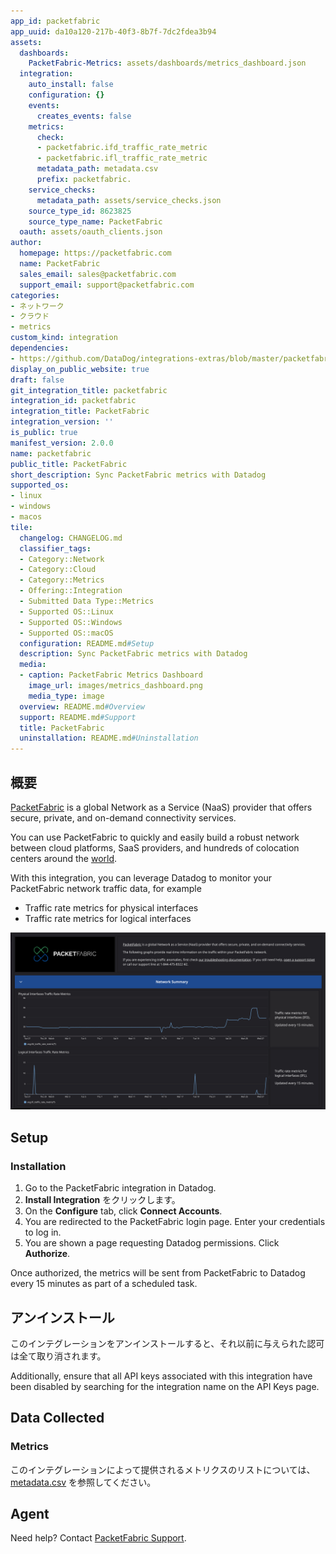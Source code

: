 ```yaml
---
app_id: packetfabric
app_uuid: da10a120-217b-40f3-8b7f-7dc2fdea3b94
assets:
  dashboards:
    PacketFabric-Metrics: assets/dashboards/metrics_dashboard.json
  integration:
    auto_install: false
    configuration: {}
    events:
      creates_events: false
    metrics:
      check:
      - packetfabric.ifd_traffic_rate_metric
      - packetfabric.ifl_traffic_rate_metric
      metadata_path: metadata.csv
      prefix: packetfabric.
    service_checks:
      metadata_path: assets/service_checks.json
    source_type_id: 8623825
    source_type_name: PacketFabric
  oauth: assets/oauth_clients.json
author:
  homepage: https://packetfabric.com
  name: PacketFabric
  sales_email: sales@packetfabric.com
  support_email: support@packetfabric.com
categories:
- ネットワーク
- クラウド
- metrics
custom_kind: integration
dependencies:
- https://github.com/DataDog/integrations-extras/blob/master/packetfabric/README.md
display_on_public_website: true
draft: false
git_integration_title: packetfabric
integration_id: packetfabric
integration_title: PacketFabric
integration_version: ''
is_public: true
manifest_version: 2.0.0
name: packetfabric
public_title: PacketFabric
short_description: Sync PacketFabric metrics with Datadog
supported_os:
- linux
- windows
- macos
tile:
  changelog: CHANGELOG.md
  classifier_tags:
  - Category::Network
  - Category::Cloud
  - Category::Metrics
  - Offering::Integration
  - Submitted Data Type::Metrics
  - Supported OS::Linux
  - Supported OS::Windows
  - Supported OS::macOS
  configuration: README.md#Setup
  description: Sync PacketFabric metrics with Datadog
  media:
  - caption: PacketFabric Metrics Dashboard
    image_url: images/metrics_dashboard.png
    media_type: image
  overview: README.md#Overview
  support: README.md#Support
  title: PacketFabric
  uninstallation: README.md#Uninstallation
---
```


<!--  SOURCED FROM https://github.com/DataDog/integrations-extras -->


## 概要

[PacketFabric][1] is a global Network as a Service (NaaS) provider that offers secure, private, and on-demand connectivity services. 

You can use PacketFabric to quickly and easily build a robust network between cloud platforms, SaaS providers, and hundreds of colocation centers around the [world][2].

With this integration, you can leverage Datadog to monitor your PacketFabric network traffic data, for example
- Traffic rate metrics for physical interfaces
- Traffic rate metrics for logical interfaces

![metrics dashboard][3]

## Setup

### Installation

1. Go to the PacketFabric integration in Datadog. 
2. **Install Integration** をクリックします。
3. On the **Configure** tab, click **Connect Accounts**. 
4. You are redirected to the PacketFabric login page. Enter your credentials to log in. 
5. You are shown a page requesting Datadog permissions. Click **Authorize**. 

Once authorized, the metrics will be sent from PacketFabric to Datadog every 15 minutes as part of a scheduled task. 


## アンインストール

このインテグレーションをアンインストールすると、それ以前に与えられた認可は全て取り消されます。

Additionally, ensure that all API keys associated with this integration have been disabled by searching for the integration name on the API Keys page.  


## Data Collected

### Metrics
このインテグレーションによって提供されるメトリクスのリストについては、[metadata.csv][4] を参照してください。


## Agent

Need help? Contact [PacketFabric Support][5].

[1]: https://packetfabric.com
[2]: https://packetfabric.com/locations
[3]: https://raw.githubusercontent.com/DataDog/integrations-extras/master/packetfabric/images/metrics_dashboard.png
[4]: https://github.com/DataDog/integrations-extras/blob/master/packetfabric/metadata.csv
[5]: mailto:support@packetfabric.com